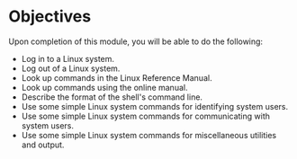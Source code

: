 # Objectives
Upon completion of this module, you will be able to do the following:
- Log in to a Linux system.
- Log out of a Linux system.
- Look up commands in the Linux Reference Manual.
- Look up commands using the online manual.
- Describe the format of the shell's command line.
- Use some simple Linux system commands for identifying system users.
- Use some simple Linux system commands for communicating with system users.
- Use some simple Linux system commands for miscellaneous utilities and output. 